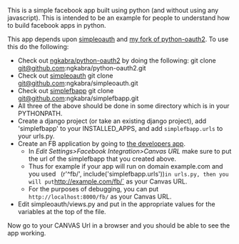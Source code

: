 This is a simple facebook app built using python (and without using any javascript). This is intended to be an example for people to understand how to build facebook apps in python.

This app depends upon [simpleoauth](https://github.com/ngkabra/simpleoauth) and [my fork of python-oauth2](https://github.com/ngkabra/python-oauth2). To use this do the following:

- Check out [ngkabra/python-oauth2](https://github.com/ngkabra/python-oauth2) by doing the following:
    git clone git@github.com:ngkabra/python-oauth2.git
- Check out [simpleoauth](https://github.com/ngkabra/simpleoauth)
    git clone git@github.com:ngkabra/simpleoauth.git
- Check out [simplefbapp](https://github.com/ngkabra/simplefbapp)
    git clone git@github.com:ngkabra/simplefbapp.git
- All three of the above should be done in some directory which is in your PYTHONPATH. 
- Create a django project (or take an existing django project), add 'simplefbapp' to your INSTALLED_APPS, and add `simplefbapp.urls` to your urls.py. 
- Create an FB application by going to [the developers app](http://www.facebook.com/developers/). 
    - In *Edit Settings>Facebook Integration>Canvas URL* make sure to put the url of the simplefbapp that you created above.
    - Thus for example if your app will run on domain example.com and you used ` `(r'^fb/', include('simplefbapp.urls'))` in urls.py, then you will put `http://example.com/fb/` as your Canvas URL.
    - For the purposes of debugging, you can put `http://localhost:8000/fb/` as your Canvas URL. 
- Edit simpleoauth/views.py and put in the appropriate values for the variables at the top of the file. 

Now go to your CANVAS Url in a browser and you should be able to see the app working. 



